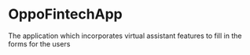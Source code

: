 # OppoFintechApp
The application which incorporates virtual assistant features to fill in the forms for the users
